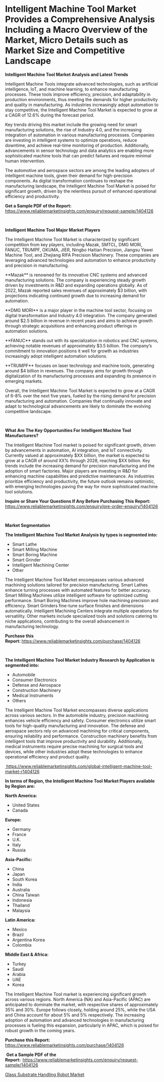<p><h1>Intelligent Machine Tool Market Provides a Comprehensive Analysis Including a Macro Overview of the Market, Micro Details such as Market Size and Competitive Landscape</h1></p><p><strong>Intelligent Machine Tool Market Analysis and Latest Trends</strong></p>
<p><p>Intelligent Machine Tools integrate advanced technologies, such as artificial intelligence, IoT, and machine learning, to enhance manufacturing processes. These tools improve efficiency, precision, and adaptability in production environments, thus meeting the demands for higher productivity and quality in manufacturing. As industries increasingly adopt automation to stay competitive, the Intelligent Machine Tool Market is expected to grow at a CAGR of 12.6% during the forecast period.</p><p>Key trends driving this market include the growing need for smart manufacturing solutions, the rise of Industry 4.0, and the increasing integration of automation in various manufacturing processes. Companies are investing in intelligent systems to optimize operations, reduce downtime, and achieve real-time monitoring of production. Additionally, advancements in sensor technology and data analytics are enabling more sophisticated machine tools that can predict failures and require minimal human intervention. </p><p>The automotive and aerospace sectors are among the leading adopters of intelligent machine tools, given their demand for high-precision components. As digital transformation continues to reshape the manufacturing landscape, the Intelligent Machine Tool Market is poised for significant growth, driven by the relentless pursuit of enhanced operational efficiency and productivity.</p></p>
<p><strong>Get a Sample PDF of the Report:&nbsp;</strong> <a href="https://www.reliablemarketinsights.com/enquiry/request-sample/1404126?utm_campaign=2538&utm_medium=2&utm_source=Github&utm_content=ia&utm_term=28032025&utm_id=intelligent-machine-tool">https://www.reliablemarketinsights.com/enquiry/request-sample/1404126</a></p>
<p>&nbsp;</p>
<p><strong>Intelligent Machine Tool Major Market Players</strong></p>
<p><p>The Intelligent Machine Tool Market is characterized by significant competition from key players, including Mazak, SMTCL, DMG MORI, FANUC, TRUMPF, OKUMA, JIER, Ningbo Haitian Precision, Jiangsu Yawei Machine Tool, and Zhejiang RIFA Precision Machinery. These companies are leveraging advanced technologies and automation to enhance productivity and precision in manufacturing.</p><p>**Mazak** is renowned for its innovative CNC systems and advanced manufacturing solutions. The company is experiencing steady growth driven by investments in R&D and expanding operations globally. As of 2022, Mazak reported sales revenues of approximately $3 billion, with projections indicating continued growth due to increasing demand for automation.</p><p>**DMG MORI** is a major player in the machine tool sector, focusing on digital transformation and Industry 4.0 integration. The company generated around $2.5 billion in revenue in recent years and aims to achieve growth through strategic acquisitions and enhancing product offerings in automation solutions.</p><p>**FANUC** stands out with its specialization in robotics and CNC systems, achieving notable revenues of approximately $3.5 billion. The company’s commitment to innovation positions it well for growth as industries increasingly adopt intelligent automation solutions.</p><p>**TRUMPF** focuses on laser technology and machine tools, generating around $4 billion in revenues. The company aims for growth through digitalization of its manufacturing processes and expanding its presence in emerging markets.</p><p>Overall, the Intelligent Machine Tool Market is expected to grow at a CAGR of 6-8% over the next five years, fueled by the rising demand for precision manufacturing and automation. Companies that continually innovate and adapt to technological advancements are likely to dominate the evolving competitive landscape.</p></p>
<p>&nbsp;</p>
<p><strong>What Are The Key Opportunities For Intelligent Machine Tool Manufacturers?</strong></p>
<p><p>The Intelligent Machine Tool market is poised for significant growth, driven by advancements in automation, AI integration, and IoT connectivity. Currently valued at approximately $XX billion, the market is expected to grow at a CAGR of around XX% through 2028, reaching $XX billion. Key trends include the increasing demand for precision manufacturing and the adoption of smart factories. Major players are investing in R&D for enhancing machine capabilities and predictive maintenance. As industries prioritize efficiency and productivity, the future outlook remains optimistic, with emerging technologies paving the way for more sophisticated machine tool solutions.</p></p>
<p><strong>Inquire or Share Your Questions If Any Before Purchasing This Report:</strong> <a href="https://www.reliablemarketinsights.com/enquiry/pre-order-enquiry/1404126?utm_campaign=2538&utm_medium=2&utm_source=Github&utm_content=ia&utm_term=28032025&utm_id=intelligent-machine-tool">https://www.reliablemarketinsights.com/enquiry/pre-order-enquiry/1404126</a></p>
<p>&nbsp;</p>
<p><strong>Market Segmentation</strong></p>
<p><strong>The Intelligent Machine Tool Market Analysis by types is segmented into:</strong></p>
<p><ul><li>Smart Lathe</li><li>Smart Milling Machine</li><li>Smart Boring Machine</li><li>Smart Grinder</li><li>Intelligent Machining Center</li><li>Other</li></ul></p>
<p><p>The Intelligent Machine Tool Market encompasses various advanced machining solutions tailored for precision manufacturing. Smart Lathes enhance turning processes with automated features for better accuracy. Smart Milling Machines utilize intelligent software for optimized cutting performance. Smart Boring Machines improve hole machining precision and efficiency. Smart Grinders fine-tune surface finishes and dimensions automatically. Intelligent Machining Centers integrate multiple operations for versatility. Other markets include specialized tools and solutions catering to niche applications, contributing to the overall advancement in manufacturing technology.</p></p>
<p><strong>Purchase this Report:&nbsp;</strong><a href="https://www.reliablemarketinsights.com/purchase/1404126?utm_campaign=2538&utm_medium=2&utm_source=Github&utm_content=ia&utm_term=28032025&utm_id=intelligent-machine-tool">https://www.reliablemarketinsights.com/purchase/1404126</a></p>
<p>&nbsp;</p>
<p><strong>The Intelligent Machine Tool Market Industry Research by Application is segmented into:</strong></p>
<p><ul><li>Automobile</li><li>Consumer Electronics</li><li>Defense and Aerospace</li><li>Construction Machinery</li><li>Medical Instruments</li><li>Others</li></ul></p>
<p><p>The Intelligent Machine Tool Market encompasses diverse applications across various sectors. In the automobile industry, precision machining enhances vehicle efficiency and safety. Consumer electronics utilize smart tools for high-quality manufacturing and innovation. The defense and aerospace sectors rely on advanced machining for critical components, ensuring reliability and performance. Construction machinery benefits from intelligent tools that improve productivity and durability. Additionally, medical instruments require precise machining for surgical tools and devices, while other industries adopt these technologies to enhance operational efficiency and product quality.</p></p>
<p><a href="https://www.reliablemarketinsights.com/global-intelligent-machine-tool-market-r1404126?utm_campaign=2538&utm_medium=2&utm_source=Github&utm_content=ia&utm_term=28032025&utm_id=intelligent-machine-tool">&nbsp;https://www.reliablemarketinsights.com/global-intelligent-machine-tool-market-r1404126</a></p>
<p><strong>In terms of Region, the Intelligent Machine Tool Market Players available by Region are:</strong></p>
<p>
    <p> <strong> North America: </strong>
        <ul>
            <li>United States</li>
            <li>Canada</li>
        </ul>
        </p> 
    <p> <strong> Europe: </strong>
        <ul>
            <li>Germany</li>
            <li>France</li>
            <li>U.K.</li>
            <li>Italy</li>
            <li>Russia</li>
        </ul>
        </p> 
    <p> <strong> Asia-Pacific: </strong>
        <ul>
            <li>China</li>
            <li>Japan</li>
            <li>South Korea</li>
            <li>India</li>
            <li>Australia</li>
            <li>China Taiwan</li>
            <li>Indonesia</li>
            <li>Thailand</li>
            <li>Malaysia</li>
        </ul>
        </p> 
    <p> <strong> Latin America: </strong>
        <ul>
            <li>Mexico</li>
            <li>Brazil</li>
            <li>Argentina Korea</li>
            <li>Colombia</li>
        </ul>
        </p> 
    <p> <strong> Middle East & Africa: </strong>
        <ul>
            <li>Turkey</li>
            <li>Saudi</li>
            <li>Arabia</li>
            <li>UAE</li>
            <li>Korea</li>
        </ul>
    </p>
    </p>
<p><p>The Intelligent Machine Tool market is experiencing significant growth across various regions. North America (NA) and Asia-Pacific (APAC) are anticipated to dominate the market, with respective shares of approximately 35% and 30%. Europe follows closely, holding around 25%, while the USA and China account for about 5% and 5% respectively. The increasing adoption of automation and advanced technologies in manufacturing processes is fueling this expansion, particularly in APAC, which is poised for robust growth in the coming years.</p></p>
<p><strong>Purchase this Report: </strong><a href="https://www.reliablemarketinsights.com/purchase/1404126?utm_campaign=2538&utm_medium=2&utm_source=Github&utm_content=ia&utm_term=28032025&utm_id=intelligent-machine-tool">https://www.reliablemarketinsights.com/purchase/1404126</a></p>
<p>&nbsp;<strong>Get a Sample PDF of the Report:&nbsp;&nbsp;</strong><a href="https://www.reliablemarketinsights.com/enquiry/request-sample/1404126?utm_campaign=2538&utm_medium=2&utm_source=Github&utm_content=ia&utm_term=28032025&utm_id=intelligent-machine-tool">https://www.reliablemarketinsights.com/enquiry/request-sample/1404126</a></p>
<p><strong></strong></p>
<p><p><a href="https://github.com/barnickclara79/Market-Research-Report-List-1/blob/main/glass-substrate-handling-robot-market.md?utm_campaign=2538&utm_medium=2&utm_source=Github&utm_content=ia&utm_term=28032025&utm_id=intelligent-machine-tool">Glass Substrate Handling Robot Market</a></p></p>